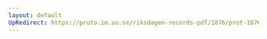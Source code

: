 ```yaml
---
layout: default
UpRedirect: https://pruto.im.uu.se/riksdagen-records-pdf/1876/prot-1876--ak--030.pdf
---
```

